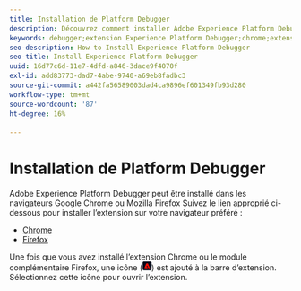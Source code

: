 ```yaml
---
title: Installation de Platform Debugger
description: Découvrez comment installer Adobe Experience Platform Debugger.
keywords: debugger;extension Experience Platform Debugger;chrome;extension;installer
seo-description: How to Install Experience Platform Debugger
seo-title: Install Experience Platform Debugger
uuid: 16d77c6d-11e7-4dfd-a846-3dace9f4070f
exl-id: add83773-dad7-4abe-9740-a69eb8fadbc3
source-git-commit: a442fa56589003dad4ca9896ef601349fb93d280
workflow-type: tm+mt
source-wordcount: '87'
ht-degree: 16%

---
```


# Installation de Platform Debugger

Adobe Experience Platform Debugger peut être installé dans les navigateurs Google Chrome ou Mozilla Firefox Suivez le lien approprié ci-dessous pour installer l’extension sur votre navigateur préféré :

* [Chrome](https://chrome.google.com/webstore/detail/adobe-experience-cloud-de/ocdmogmohccmeicdhlhhgepeaijenapj)
* [Firefox](https://addons.mozilla.org/fr/firefox/addon/adobe-experience-platform-dbg/)

Une fois que vous avez installé l’extension Chrome ou le module complémentaire Firefox, une icône (![](assets/start-icon.jpg)) est ajouté à la barre d’extension. Sélectionnez cette icône pour ouvrir l’extension.
